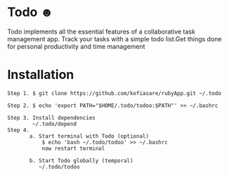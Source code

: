 Todo ☻
=
Todo implements all the essential features of a collaborative
task management app.
Track your tasks with a simple todo list.Get things done for personal productivity and time management

Installation
=
	Step 1. $ git clone https://github.com/kofiasare/rubyApp.git ~/.todo

	Step 2. $ echo 'export PATH="$HOME/.todo/todoo:$PATH"' >> ~/.bashrc

	Step 3. Install dependencies
		  	~/.todo/depend
	Step 4.
		   a. Start terminal with Todo (optional)
		       $ echo 'bash ~/.todo/todoo' >> ~/.bashrc
		       now restart terminal

		   b. Start Todo globally (temporal)
		      ~/.todo/todoo


